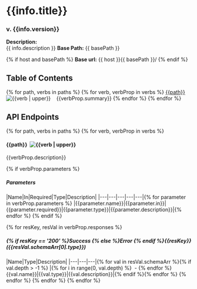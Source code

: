 # {{info.title}}
### v. {{info.version}}

**Description:**  
{{ info.description }}
**Base Path:** {{ basePath }}  

{% if host and basePath %}
**Base url:** {{ host }}{{ basePath }}/ 
{% endif %}

## Table of Contents
{% for path, verbs in paths %}
{% for verb, verbProp in verbs %}
[{{path}}](#{{path}}_{{verb}})&nbsp;&nbsp;![{{verb | upper}}](https://github.com/spatialdev/static-api-docs/blob/master/images/{{verb}}.png?raw=true)&nbsp;&nbsp;&nbsp;&nbsp;{{verbProp.summary}}
{% endfor %}
{% endfor %}

## API Endpoints

{% for path, verbs in paths %}
{% for verb, verbProp in verbs %}
#### <a id="{{path}}_{{verb}}">{{path}}</a>&nbsp;&nbsp;![{{verb | upper}}](https://github.com/spatialdev/static-api-docs/blob/master/images/{{verb}}.png?raw=true)

{{verbProp.description}}

{% if verbProp.parameters %}
##### Parameters
|Name|In|Required|Type|Description|
|---|---|---|---|---|{% for parameter in verbProp.parameters %}
|{{parameter.name}}|{{parameter.in}}|{{parameter.required}}|{{parameter.type}}|{{parameter.description}}|{% endfor %}
{% endif %}

{% for resKey, resVal in verbProp.responses %}
##### {% if resKey == '200' %}Success {% else %}Error {% endif %}{{resKey}} ({{resVal.schemaArr[0].type}})
|Name|Type|Description|
|---|---|---|{% for val in resVal.schemaArr %}{% if val.depth > -1 %}
|{% for i in range(0, val.depth) %}&nbsp;&nbsp;-&nbsp;{% endfor %}{{val.name}}|{{val.type}}|{{val.description}}|{% endif %}{% endfor %}
{% endfor %}
{% endfor %}
{% endfor %}
